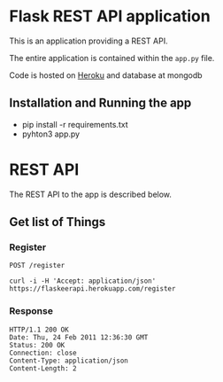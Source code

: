 # Flask REST API application

This is an application providing a REST API.

The entire application is contained within the `app.py` file.

Code is hosted on  [Heroku](https://flaskeerapi.herokuapp.com/) and database at mongodb

## Installation and Running the app

- pip install -r requirements.txt
- pyhton3 app.py

# REST API

The REST API to the app is described below.

## Get list of Things

### Register

`POST /register`

    curl -i -H 'Accept: application/json' https://flaskeerapi.herokuapp.com/register

### Response

    HTTP/1.1 200 OK
    Date: Thu, 24 Feb 2011 12:36:30 GMT
    Status: 200 OK
    Connection: close
    Content-Type: application/json
    Content-Length: 2

